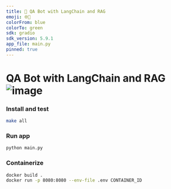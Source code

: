 ```yaml
---
title: 🤖 QA Bot with LangChain and RAG
emoji: 🌐🚀
colorFrom: blue
colorTo: green
sdk: gradio
sdk_version: 5.9.1
app_file: main.py
pinned: true
---
```


# QA Bot with LangChain and RAG ![image](https://github.com/user-attachments/assets/2773b8f7-5fda-408c-ad20-6585bea730b8)

### Install and test

```bash
make all
```

### Run app
```python
python main.py
```

### Containerize

```bash
docker build .
docker run -p 8080:8080 --env-file .env CONTAINER_ID
```